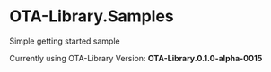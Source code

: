 # OTA-Library.Samples

Simple getting started sample

Currently using OTA-Library Version: **OTA-Library.0.1.0-alpha-0015**
